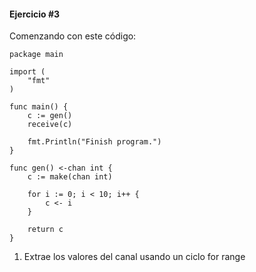 #### Ejercicio #3

Comenzando con este código:
```
package main

import (
	"fmt"
)

func main() {
	c := gen()
	receive(c)

	fmt.Println("Finish program.")
}

func gen() <-chan int {
	c := make(chan int)

	for i := 0; i < 10; i++ {
		c <- i
	}

	return c
}
```

1. Extrae los valores del canal usando un ciclo for range